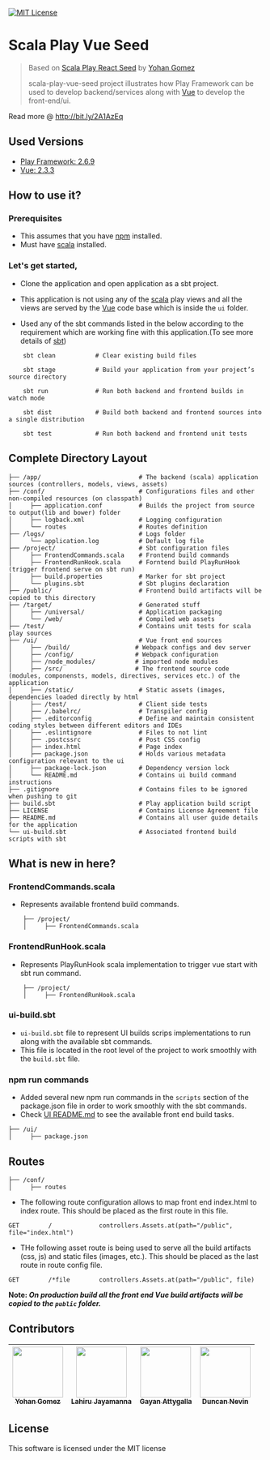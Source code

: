 [![MIT License][license-badge]][LICENSE]

# Scala Play Vue Seed
> Based on [Scala Play React Seed](https://github.com/yohangz/scala-play-react-seed) by [Yohan Gomez](https://github.com/yohangz)
>
> scala-play-vue-seed project illustrates how Play Framework can be used to develop backend/services along with [Vue](https://vuejs.org/) to develop the front-end/ui.

Read more @ http://bit.ly/2A1AzEq

## Used Versions

* [Play Framework: 2.6.9](https://www.playframework.com/documentation/2.6.x/Home)
* [Vue: 2.3.3](https://vuejs.org/)

## How to use it? 

### Prerequisites

* This assumes that you have [npm](https://npmjs.org/) installed.
* Must have [scala](https://www.scala-lang.org/download/) installed.

### Let's get started,

* Clone the application and open application as a sbt project.

* This application is not using any of the [scala](https://www.playframework.com/documentation/2.6.x/ScalaHome) play views and all the views are served by the [Vue](https://vuejs.org/) code base which is inside the `ui` folder.

* Used any of the sbt commands listed in the below according to the requirement which are working fine with this application.(To see more details of [sbt](http://www.scala-sbt.org/))

``` 
    sbt clean           # Clear existing build files
    
    sbt stage           # Build your application from your project’s source directory
    
    sbt run             # Run both backend and frontend builds in watch mode
    
    sbt dist            # Build both backend and frontend sources into a single distribution
    
    sbt test            # Run both backend and frontend unit tests 
```

## Complete Directory Layout

```
├── /app/                           # The backend (scala) application sources (controllers, models, views, assets)
├── /conf/                          # Configurations files and other non-compiled resources (on classpath)
│     ├── application.conf          # Builds the project from source to output(lib and bower) folder
│     ├── logback.xml               # Logging configuration
│     └── routes                    # Routes definition
├── /logs/                          # Logs folder
│     └── application.log           # Default log file
├── /project/                       # Sbt configuration files
│     ├── FrontendCommands.scala    # Frontend build commands
│     ├── FrontendRunHook.scala     # Forntend build PlayRunHook (trigger frontend serve on sbt run)
│     ├── build.properties          # Marker for sbt project
│     └── plugins.sbt               # Sbt plugins declaration
├── /public/                        # Frontend build artifacts will be copied to this directory
├── /target/                        # Generated stuff
│     ├── /universal/               # Application packaging
│     └── /web/                     # Compiled web assets
├── /test/                          # Contains unit tests for scala play sources
├── /ui/                            # Vue front end sources
│     ├── /build/                  # Webpack configs and dev server
│     ├── /config/                 # Webpack configuration
│     ├── /node_modules/           # imported node modules
│     ├── /src/                    # The frontend source code (modules, componensts, models, directives, services etc.) of the application
│     ├── /static/                  # Static assets (images, dependencies loaded directly by html
│     ├── /test/                    # Client side tests
│     ├── /.babelrc/                # Transpiler config
│     ├── .editorconfig             # Define and maintain consistent coding styles between different editors and IDEs
│     ├── .eslintignore             # Files to not lint
│     ├── .postcssrc                # Post CSS config
│     ├── index.html                # Page index  
│     ├── package.json              # Holds various metadata configuration relevant to the ui
│     ├── package-lock.json         # Dependency version lock
│     └── README.md                 # Contains ui build command instructions
├── .gitignore                      # Contains files to be ignored when pushing to git
├── build.sbt                       # Play application build script
├── LICENSE                         # Contains License Agreement file
├── README.md                       # Contains all user guide details for the application
└── ui-build.sbt                    # Associated frontend build scripts with sbt
```

## What is new in here?

### FrontendCommands.scala

* Represents available frontend build commands.

```
    ├── /project/
    │     ├── FrontendCommands.scala
```


### FrontendRunHook.scala

* Represents PlayRunHook scala implementation to trigger vue start with sbt run command.

```
    ├── /project/
    │     ├── FrontendRunHook.scala
```

### ui-build.sbt

* `ui-build.sbt` file to represent UI builds scrips implementations to run along with the available sbt commands.
* This file is located in the root level of the project to work smoothly with the `build.sbt` file.

### npm run commands

* Added several new npm run commands in the `scripts` section of the package.json file in order to work smoothly with the sbt commands.
* Check [UI README.md](./ui/README.md) to see the available front end build tasks.

```
├── /ui/                       
│     ├── package.json          
```

## Routes

```
├── /conf/      
│     ├── routes 
```

* The following route configuration allows to map front end index.html to index route. This should be placed as the first route in this file.

```
GET        /             controllers.Assets.at(path="/public", file="index.html")
```

* THe following asset route is being used to serve all the build artifacts (css, js) and static files (images, etc.). This should be placed as the last route in route config file.

```
GET        /*file        controllers.Assets.at(path="/public", file)
```

**Note: _On production build all the front end Vue build artifacts will be copied to the `public` folder._**

## Contributors

<!-- ALL-CONTRIBUTORS-LIST:START - Do not remove or modify this section -->
|[<img src="https://avatars2.githubusercontent.com/u/5279079?s=400&v=4" width="100px;"/><br /><sub>Yohan Gomez</sub>][yohan-profile]| [<img src="https://avatars2.githubusercontent.com/u/6312524?s=400&u=efc9267c6f903c379fafaaf7b3b0d9a939474c01&v=4" width="100px;"/><br /><sub>Lahiru Jayamanna</sub>][lahiru-profile]<br />| [<img src="https://avatars0.githubusercontent.com/u/3881403?s=400&v=4" width="100px;"/><br /><sub>Gayan Attygalla</sub>](https://github.com/Arty26)|[<img src="https://avatars2.githubusercontent.com/u/15961875?s=400&u=d620bff166db429ba9e682e9a371852eb4493390&v=4" width="100px;"/><br /><sub>Duncan Nevin</sub>][duncan-profile]|
| :---: | :---: | :---: | :---: |
<!-- ALL-CONTRIBUTORS-LIST:END -->

## License

This software is licensed under the MIT license

[license-badge]: http://img.shields.io/badge/license-MIT-blue.svg?style=flat
[license]: https://github.com/yohangz/java-play-react-seed/blob/master/README.md

[yohan-profile]: https://github.com/yohangz
[lahiru-profile]: https://github.com/lahiruz
[gayan-profile]: https://github.com/Arty26
[duncan-profile]: https://github.com/duncannevin
